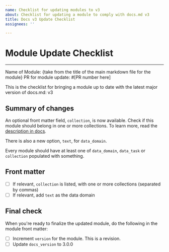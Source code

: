 ```yaml
---
name: Checklist for updating modules to v3
about: Checklist for updating a module to comply with docs.md v3
title: Docs v3 Update Checklist
assignees: ''

---
```


# Module Update Checklist
----
Name of Module: {take from the title of the main markdown file for the module}
PR for module update: #[PR number here]

This is the checklist for bringing a module up to date with the latest major version of docs.md: v3

## Summary of changes

An optional front matter field, `collection`, is now available. Check if this module should belong in one or more collections. To learn more, read the [description in docs](https://liascript.github.io/course/?https://raw.githubusercontent.com/arcus/education_modules/main/docs.md#collection).

There is also a new option, `text`, for `data_domain`.

Every module should have at least one of `data_domain`, `data_task` or `collection` populated with something.

## Front matter

* [ ] If relevant, `collection` is listed, with one or more collections (separated by commas)
* [ ] If relevant, add `text` as the data domain

## Final check

When you're ready to finalize the updated module, do the following in the module front matter:

* [ ] Increment `version` for the module. This is a revision. 
* [ ] Update `docs_version` to 3.0.0
